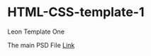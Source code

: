 # HTML-CSS-template-1
Leon Template One

The main PSD File [Link](https://assets.adobe.com/id/urn:aaid:sc:EU:89988a18-3fa1-45c3-b080-57e59b20a23f?view=difile)
